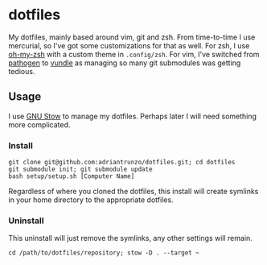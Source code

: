 # dotfiles

My dotfiles, mainly based around vim, git and zsh. From time-to-time I use
mercurial, so I've got some customizations for that as well. For zsh, I use
[oh-my-zsh](https://github.com/robbyrussell/oh-my-zsh) with a custom theme in
`.config/zsh`. For vim, I've switched from
[pathogen](https://github.com/tpope/vim-pathogen) to
[vundle](https://github.com/gmarik/vundle) as managing so many git submodules
was getting tedious.

## Usage

I use [GNU Stow](http://www.gnu.org/software/stow/) to manage my dotfiles.
Perhaps later I will need something more complicated.

### Install

    git clone git@github.com:adriantrunzo/dotfiles.git; cd dotfiles
    git submodule init; git submodule update
    bash setup/setup.sh [Computer Name]

Regardless of where you cloned the dotfiles, this install will create symlinks
in your home directory to the appropriate dotfiles.

### Uninstall

This uninstall will just remove the symlinks, any other settings will remain.

    cd /path/to/dotfiles/repository; stow -D . --target ~
